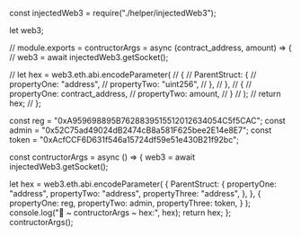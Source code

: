 const injectedWeb3 = require("./helper/injectedWeb3");

let web3;

// module.exports = contructorArgs = async (contract_address, amount) => {
//   web3 = await injectedWeb3.getSocket();

//   let hex = web3.eth.abi.encodeParameter(
//     {
//       ParentStruct: {
//         propertyOne: "address",
//         propertyTwo: "uint256",
//       },
//     },
//     {
//       propertyOne: contract_address,
//       propertyTwo: amount,
//     }
//   );
//   return hex;
// };

const reg = "0xA959698895B7628839515512012634054C5f5CAC";
const admin = "0x52C75ad49024dB2474cB8a581F625bee2E14e8E7";
const token = "0xAcfCCF6D631f546a15724df59e51e430B21f92bc";

const contructorArgs = async () => {
  web3 = await injectedWeb3.getSocket();

  let hex = web3.eth.abi.encodeParameter(
    {
      ParentStruct: {
        propertyOne: "address",
        propertyTwo: "address",
        propertyThree: "address",
      },
    },
    {
      propertyOne: reg,
      propertyTwo: admin,
      propertyThree: token,
    }
  );
  console.log("🚀 ~ contructorArgs ~ hex:", hex);
  return hex;
};
contructorArgs();